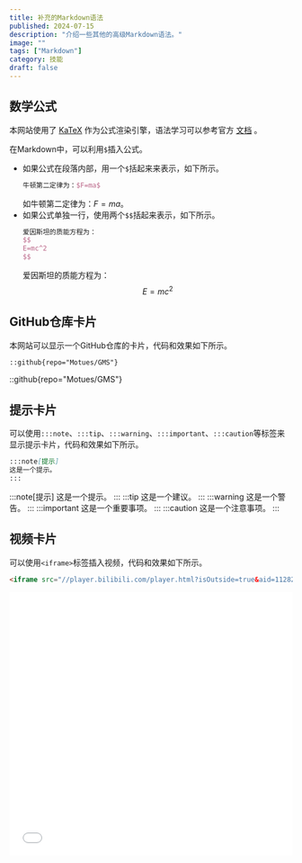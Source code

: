 ```yaml
---
title: 补充的Markdown语法
published: 2024-07-15
description: "介绍一些其他的高级Markdown语法。"
image: ""
tags: ["Markdown"]
category: 技能
draft: false
---
```


## 数学公式
本网站使用了 [KaTeX](https://katex.org/) 作为公式渲染引擎，语法学习可以参考官方 [文档](https://katex.org/docs/supported) 。

在Markdown中，可以利用`$`插入公式。  
* 如果公式在段落内部，用一个`$`括起来来表示，如下所示。
    ```latex
    牛顿第二定律为：$F=ma$
    ```
    如牛顿第二定律为：$F=ma$。 
* 如果公式单独一行，使用两个`$$`括起来表示，如下所示。
    ```latex
    爱因斯坦的质能方程为：
    $$
    E=mc^2
    $$
    ```
    爱因斯坦的质能方程为：
    $$
    E=mc^2
    $$

## GitHub仓库卡片
本网站可以显示一个GitHub仓库的卡片，代码和效果如下所示。
```markdown
::github{repo="Motues/GMS"}
```
::github{repo="Motues/GMS"}

## 提示卡片
可以使用`:::note`、`:::tip`、`:::warning`、`:::important`、`:::caution`等标签来显示提示卡片，代码和效果如下所示。
```markdown
:::note[提示]
这是一个提示。
:::
```
:::note[提示]
这是一个提示。
:::
:::tip
这是一个建议。
:::
:::warning
这是一个警告。
:::
:::important
这是一个重要事项。
:::
:::caution
这是一个注意事项。
:::

## 视频卡片
可以使用`<iframe>`标签插入视频，代码和效果如下所示。
```html
<iframe src="//player.bilibili.com/player.html?isOutside=true&aid=112823891921963&bvid=BV1n281ePEd9&cid=500001622491427&p=1" scrolling="no" frameborder="no" framespacing="0" allowfullscreen="true" width="100%" height="468"></iframe>
```
<iframe src="//player.bilibili.com/player.html?isOutside=true&aid=112823891921963&bvid=BV1n281ePEd9&cid=500001622491427&p=1" scrolling="no" frameborder="no" framespacing="0" allowfullscreen="true" width="100%" height="468"></iframe>


